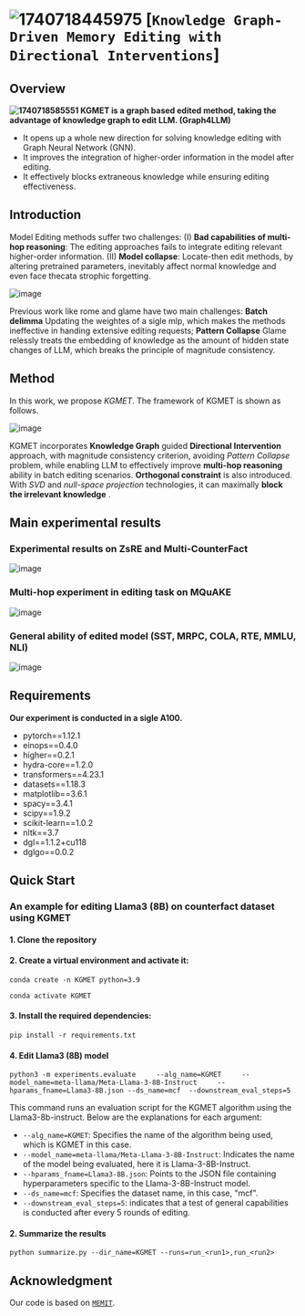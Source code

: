 # ![1740718445975](https://github.com/user-attachments/assets/6bd128bd-681e-4e93-8bd5-9cb3362de6e4) [``Knowledge Graph-Driven Memory Editing with Directional Interventions``]
## Overview
**![1740718585551](https://github.com/user-attachments/assets/24dac3ae-849f-47fd-ad86-da9b4af951bc) KGMET is a graph based edited method, taking the advantage of knowledge graph to edit LLM. (Graph4LLM)**
- It opens up a whole new direction for solving knowledge editing with Graph Neural Network (GNN).
- It improves the integration of higher-order information in the model after editing.
- It effectively blocks extraneous knowledge while ensuring editing effectiveness.
## Introduction

Model Editing methods suffer two challenges: (I) **Bad capabilities of multi-hop reasoning**: The editing approaches fails to integrate editing relevant higher-order information. (II) **Model collapse**:  Locate-then edit methods, by altering pretrained parameters, inevitably affect normal knowledge and even face thecata strophic forgetting.

![image](https://github.com/user-attachments/assets/bd3c3b4d-c5b8-4d79-8cef-8d4b77d961e0)

Previous work like rome and glame have two main challenges: **Batch delimma** Updating the weightes of a sigle mlp, which makes the methods ineffective in handing extensive editing requests; **Pattern Collapse** Glame relessly treats the embedding of knowledge as the amount of hidden state changes of LLM, which breaks the principle of magnitude consistency.

## Method

In this work, we propose *KGMET*. The framework of KGMET is shown as follows.

![image](https://github.com/user-attachments/assets/3f4ad5d0-d146-4dd3-88e3-3dd041b65c86)

KGMET incorporates **Knowledge Graph** guided **Directional Intervention** approach, with magnitude consistency criterion, avoiding *Pattern Collapse* problem, while enabling LLM to effectively improve **multi-hop reasoning** ability in batch editing scenarios. **Orthogonal constraint** is also introduced. With *SVD* and *null-space projection* technologies, it can maximally **block the irrelevant knowledge** . 

## Main experimental results
### Experimental results on ZsRE and Multi-CounterFact
![image](https://github.com/user-attachments/assets/33d3a8a8-3e9b-42e2-a4c5-2cf2700289ff)

### Multi-hop experiment in editing task on MQuAKE
![image](https://github.com/user-attachments/assets/2aefc337-a286-4ea1-8da2-1c264331fb7a)

### General ability of edited model (SST, MRPC, COLA, RTE, MMLU, NLI)
![image](https://github.com/user-attachments/assets/6f6c19b4-0a69-431a-87bc-d1190fc06782)


## Requirements
**Our experiment is conducted in a sigle A100.**
- pytorch==1.12.1
- einops==0.4.0
- higher==0.2.1
- hydra-core==1.2.0
- transformers==4.23.1
- datasets==1.18.3
- matplotlib==3.6.1
- spacy==3.4.1
- scipy==1.9.2
- scikit-learn==1.0.2
- nltk==3.7
- dgl==1.1.2+cu118
- dglgo==0.0.2
## Quick Start
### An example for editing Llama3 (8B) on counterfact dataset using KGMET
#### 1. Clone the repository
#### 2. Create a virtual environment and activate it:
   `conda create -n KGMET python=3.9`
   
   `conda activate KGMET`
#### 3. Install the required dependencies: 
    pip install -r requirements.txt
#### 4. Edit Llama3 (8B) model 
 
    python3 -m experiments.evaluate     --alg_name=KGMET     --model_name=meta-llama/Meta-Llama-3-8B-Instruct     --hparams_fname=Llama3-8B.json --ds_name=mcf  --downstream_eval_steps=5

This command runs an evaluation script for the KGMET algorithm using the Llama3-8b-instruct. Below are the explanations for each argument:

- `--alg_name=KGMET`: Specifies the name of the algorithm being used, which is KGMET in this case.
- `--model_name=meta-llama/Meta-Llama-3-8B-Instruct`: Indicates the name of the model being evaluated, here it is Llama-3-8B-Instruct.
- `--hparams_fname=Llama3-8B.json`: Points to the JSON file containing hyperparameters specific to the Llama-3-8B-Instruct model.
- `--ds_name=mcf`: Specifies the dataset name, in this case, "mcf". 
- `--downstream_eval_steps=5`: indicates that a test of general capabilities is conducted after every 5 rounds of editing.
#### 2. Summarize the results

    python summarize.py --dir_name=KGMET --runs=run_<run1>,run_<run2>

## Acknowledgment
Our code is based on  [``MEMIT``](https://github.com/kmeng01/memit.git).
